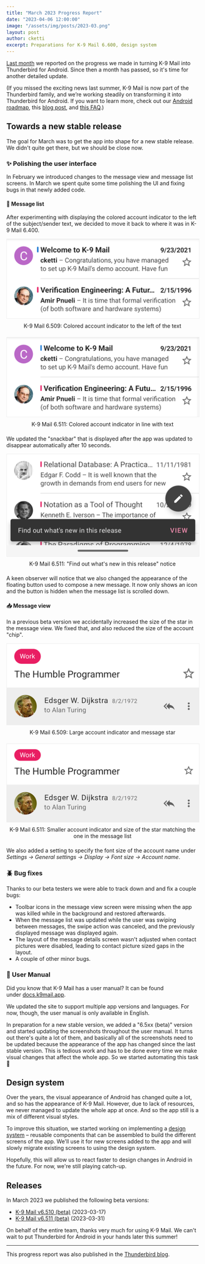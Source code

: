 ```yaml
---
title: "March 2023 Progress Report"
date: "2023-04-06 12:00:00"
image: "/assets/img/posts/2023-03.png"
layout: post
author: cketti
excerpt: Preparations for K-9 Mail 6.600, design system
---
```


[Last month](/2023/03/02/K-9-Mail-in-February-2023) we reported on the progress we made in turning K-9 Mail into Thunderbird for Android. Since then a month has passed, so it's time for another detailed update.

(If you missed the exciting news last summer, K-9 Mail is now part of the Thunderbird family, and we’re working steadily on transforming it into Thunderbird for Android. If you want to learn more, check out our [Android roadmap](https://developer.thunderbird.net/planning/android-roadmap), this [blog post](https://blog.thunderbird.net/2022/06/revealed-thunderbird-on-android-plans-k9/), and [this FAQ](https://blog.thunderbird.net/2022/06/faq-thunderbird-mobile-and-k-9-mail/).)


## Towards a new stable release

The goal for March was to get the app into shape for a new stable release. We didn't quite get there, but we should be close now.


### ✨ Polishing the user interface

In February we introduced changes to the message view and message list screens. In March we spent quite some time polishing the UI and fixing bugs in that newly added code.


#### 📃 Message list

After experimenting with displaying the colored account indicator to the left of the subject/sender text, we decided to move it back to where it was in K-9 Mail 6.400.

<div><img style="border: 1px solid #eee" src="/assets/img/posts/2023-03-6.509_account_indicators.png"></div>
<div style="text-align: center; margin-top: 0.5em; margin-bottom: 1.5em;">K-9 Mail 6.509: Colored account indicator to the left of the text</div>

<div><img style="border: 1px solid #eee" src="/assets/img/posts/2023-03-6.511_account_indicators.png"></div>
<div style="text-align: center; margin-top: 0.5em; margin-bottom: 1.5em;">K-9 Mail 6.511: Colored account indicator in line with text</div>

We updated the "snackbar" that is displayed after the app was updated to disappear automatically after 10 seconds.

<div><img style="border: 1px solid #eee" src="/assets/img/posts/2023-03-6.511_recent_changes_snackbar.png"></div>
<div style="text-align: center; margin-top: 0.5em; margin-bottom: 1.5em;">K-9 Mail 6.511: "Find out what's new in this release" notice</div>

A keen observer will notice that we also changed the appearance of the floating button used to compose a new message. It now only shows an icon and the button is hidden when the message list is scrolled down.

#### 📥 Message view

In a previous beta version we accidentally increased the size of the star in the message view. We fixed that, and also reduced the size of the account "chip".

<div><img style="border: 1px solid #eee" src="/assets/img/posts/2023-03-6.509_message_header.png"></div>
<div style="text-align: center; margin-top: 0.5em; margin-bottom: 1.5em;">K-9 Mail 6.509: Large account indicator and message star</div>

<div><img style="border: 1px solid #eee" src="/assets/img/posts/2023-03-6.511_message_header.png"></div>
<div style="text-align: center; margin-top: 0.5em; margin-bottom: 1.5em;">K-9 Mail 6.511: Smaller account indicator and size of the star matching the one in the message list</div>

We also added a setting to specify the font size of the account name under *Settings → General settings → Display → Font size → Account name*.


### 🪲 Bug fixes

Thanks to our beta testers we were able to track down and and fix a couple bugs:

- Toolbar icons in the message view screen were missing when the app was killed while in the background and restored afterwards.
- When the message list was updated while the user was swiping between messages, the swipe action was canceled, and the previously displayed message was displayed again.
- The layout of the message details screen wasn't adjusted when contact pictures were disabled, leading to contact picture sized gaps in the layout.
- A couple of other minor bugs.


### 📃 User Manual

Did you know that K-9 Mail has a user manual? It can be found under [docs.k9mail.app](https://docs.k9mail.app/).

We updated the site to support multiple app versions and languages. For now, though, the user manual is only available in English.

In preparation for a new stable version, we added a "6.5xx (beta)" version and started updating the screenshots throughout the user manual. It turns out there's quite a lot of them, and basically all of the screenshots need to be updated because the appearance of the app has changed since the last stable version. This is tedious work and has to be done every time we make visual changes that affect the whole app. So we started automating this task 🤖


## Design system

Over the years, the visual appearance of Android has changed quite a lot, and so has the appearance of K-9 Mail. However, due to lack of resources, we never managed to update the whole app at once. And so the app still is a mix of different visual styles.

To improve this situation, we started working on implementing a [design system](https://en.wikipedia.org/wiki/Design_system) – reusable components that can be assembled to build the different screens of the app. We'll use it for new screens added to the app and will slowly migrate existing screens to using the design system.

Hopefully, this will allow us to react faster to design changes in Android in the future. For now, we're still playing catch-up.


## Releases

In March 2023 we published the following beta versions:

* [K-9 Mail v6.510 (beta)](https://github.com/thundernest/k-9/releases/tag/6.510) (2023-03-17)
* [K-9 Mail v6.511 (beta)](https://github.com/thundernest/k-9/releases/tag/6.511) (2023-03-31)


On behalf of the entire team, thanks very much for using K-9 Mail. We can't wait to put Thunderbird for Android in your hands later this summer!

---

This progress report was also published in the [Thunderbird blog](https://blog.thunderbird.net/2023/04/thunderbird-for-android-k-9-mail-march-progress-report/).